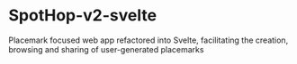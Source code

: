 # SpotHop-v2-svelte
Placemark focused web app refactored into Svelte, facilitating the creation, browsing and sharing of user-generated placemarks 

